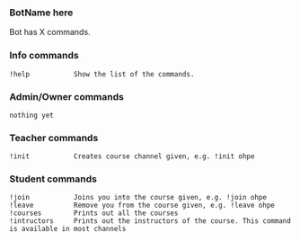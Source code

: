 ### BotName here

Bot has X commands.

### Info commands

```
!help           Show the list of the commands.
```

### Admin/Owner commands

```
nothing yet
```

### Teacher commands

```
!init           Creates course channel given, e.g. !init ohpe
```

### Student commands

```
!join           Joins you into the course given, e.g. !join ohpe
!leave          Remove you from the course given, e.g. !leave ohpe
!courses        Prints out all the courses
!intructors     Prints out the instructors of the course. This command is available in most channels
```



